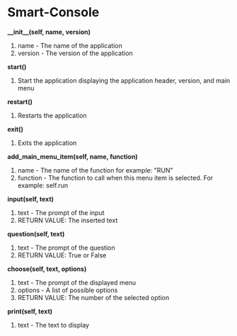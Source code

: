 <h1>Smart-Console</h1>
<b>__init__(self, name, version)</b>
<ol>
  <li>name - The name of the application</li>
  <li>version - The version of the application</li>
</ol>
<b>start()</b>
<ol>
  <li>Start the application displaying the application header, version, and main menu</li>
</ol>
<b>restart()</b>
<ol>
  <li>Restarts the application</li>
</ol>
<b>exit()</b>
<ol>
  <li>Exits the application</li>
</ol>
<b>add_main_menu_item(self, name, function)</b>
<ol>
  <li>name - The name of the function for example: "RUN"</li>
  <li>function - The function to call when this menu item is selected. For example: self.run</li>
</ol>
<b>input(self, text)</b>
<ol>
  <li>text - The prompt of the input</li>
  <li>RETURN VALUE: The inserted text</li>
</ol>
<b>question(self, text)</b>
<ol>
  <li>text - The prompt of the question</li>
  <li>RETURN VALUE: True or False</li>
</ol>
<b>choose(self, text, options)</b>
<ol>
  <li>text - The prompt of the displayed menu</li>
  <li>options - A list of possible options</li>
  <li>RETURN VALUE: The number of the selected option</li>
</ol>
<b>print(self, text)</b>
<ol>
  <li>text - The text to display</li>
</ol>
